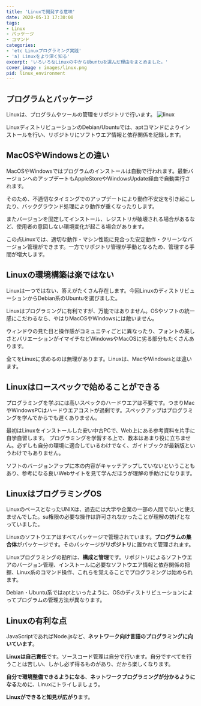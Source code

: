 ```yaml
---
title: 'Linuxで開発する意味'
date: 2020-05-13 17:30:00
tags:
- Linux
- パッケージ
- コマンド
categories:
- 'etc Linuxプログラミング実践'
- 'a) Linuxをより深く知る'
excerpt: 'いろいろなLinuxの中からUbuntuを選んだ理由をまとめました。'
cover_image : images/linux.png
pid: linux_environment
---
```


## プログラムとパッケージ
Linuxは、プログラムやツールの管理をリポジトリで行います。
![linux](https://burturki.sirv.com/diy/linux.png?w=300)

LinuxディストリビューションのDebian/Ubuntuでは、aptコマンドによりインストールを行い、リポジトリにソフトウエア情報と依存関係を記録します。

## MacOSやWindowsとの違い
MacOSやWindowsではプログラムのインストールは自動で行われます。最新バージョンへのアップデートもAppleStoreやWindowsUpdate経由で自動実行されます。

そのため、不適切なタイミングでのアップデートにより動作不安定を引き起こしたり、バックグラウンド処理により動作が重くなったりします。

またバージョンを固定してインストール、レジストリが破壊される場合があるなど、使用者の意図しない環境変化が起こる場合があります。

この点Linuxでは、適切な動作・マシン性能に見合った安定動作・クリーンなバージョン管理ができます。一方でリポジトリ管理が手動となるため、管理する手間が増大します。

## Linuxの環境構築は楽ではない
Linuxは一つではない、答えがたくさん存在します。今回LinuxのディストリビューションからDebian系のUbuntuを選びました。

Linuxはプログラミングに有利ですが、万能ではありません。OSやソフトの統一感にこだわるなら、やはりMacOSやWindowsには敵いません。

ウィンドウの見た目と操作感がコミュニティごとに異なったり、フォントの美しさとバリエーションがイマイチなどWindowsやMacOSに劣る部分もたくさんあります。

全てをLinuxに求めるのは無理があります。Linuxは、MacやWindowsとは違います。

## Linuxはロースペックで始めることができる

プログラミングを学ぶには高いスペックのハードウエアは不要です。つまりMacやWindowsPCはハードウエアコストが過剰です。スペックアップはプログラミングを学んでからでも遅くありません。

最初はLinuxをインストールした安い中古PCで、Web上にある参考資料を片手に自学自習します。
プログラミングを学習する上で、教本はあまり役に立ちません。必ずしも自分の環境に適合しているわけでなく、ガイドブックが最新版というわけでもありません。

ソフトのバージョンアップに本の内容がキャッチアップしていないということもあり、参考になる良いWebサイトを見て学んだほうが理解の手助けになります。

## LinuxはプログラミングOS
LinuxのベースとなったUNIXは、過去には大学や企業の一部の人間でないと使えませんでした。su権限の必要な操作は許可されなかったことが理解の妨げとなっていました。

Linuxのソフトウエアはすべてパッケージで管理されています。**プログラムの集合体**がパッケージです。そのパッケージが**リポジトリ**に置かれて管理されます。

Linuxプログラミングの勘所は、**構成と管理**です。リポジトリによるソフトウエアのバージョン管理、インストールに必要なソフトウエア情報と依存関係の把握、Linux系のコマンド操作、これらを覚えることでプログラミングは始められます。

Debian・Ubuntu系ではaptといったように、OSのディストリビューションによってプログラムの管理方法が異なります。

## Linuxの有利な点
JavaScriptであればNode.jsなど、**ネットワーク向け言語のプログラミングに向いています**。

**Linuxは自己責任**です。ソースコード管理は自分で行います。自分ですべてを行うことは苦しい、しかし必ず得るものがあり、だから楽しくなります。

**自分で環境整備できるようになる**、**ネットワークプログラミングが分かるようになる**ために、Linuxにトライしましょう。

**Linuxができると知見が広がり**ます。
